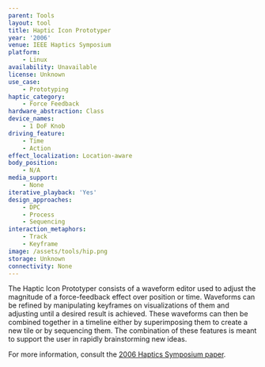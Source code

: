 ```yaml
---
parent: Tools
layout: tool
title: Haptic Icon Prototyper
year: '2006'
venue: IEEE Haptics Symposium
platform:
    - Linux
availability: Unavailable
license: Unknown
use_case:
    - Prototyping
haptic_category:
    - Force Feedback
hardware_abstraction: Class
device_names:
    - 1 DoF Knob
driving_feature:
    - Time
    - Action
effect_localization: Location-aware
body_position:
    - N/A
media_support:
    - None
iterative_playback: 'Yes'
design_approaches:
    - DPC
    - Process
    - Sequencing
interaction_metaphors:
    - Track
    - Keyframe
image: /assets/tools/hip.png
storage: Unknown
connectivity: None
---
```

The Haptic Icon Prototyper consists of a waveform editor used to adjust the magnitude of a force-feedback effect over position or time.
Waveforms can be refined by manipulating keyframes on visualizations of them and adjusting until a desired result is achieved.
These waveforms can then be combined together in a timeline either by superimposing them to create a new tile or by sequencing them.
The combination of these features is meant to support the user in rapidly brainstorming new ideas.

For more information, consult the [2006 Haptics Symposium paper](https://doi.org/10.1109/HAPTIC.2006.1627084).
